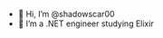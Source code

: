 - 👋 Hi, I’m @shadowscar00
- 🌱 I’m a .NET engineer studying Elixir

<!---
shadowscar00/shadowscar00 is a ✨ special ✨ repository because its `README.md` (this file) appears on your GitHub profile.
You can click the Preview link to take a look at your changes.
--->

